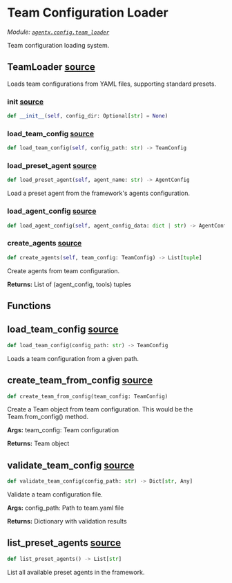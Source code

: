 # Team Configuration Loader

*Module: [`agentx.config.team_loader`](https://github.com/dustland/agentx/blob/main/src/agentx/config/team_loader.py)*

Team configuration loading system.

## TeamLoader <a href="https://github.com/dustland/agentx/blob/main/src/agentx/config/team_loader.py#L13" class="source-link" title="View source code">source</a>

Loads team configurations from YAML files, supporting standard presets.

### __init__ <a href="https://github.com/dustland/agentx/blob/main/src/agentx/config/team_loader.py#L17" class="source-link" title="View source code">source</a>

```python
def __init__(self, config_dir: Optional[str] = None)
```
### load_team_config <a href="https://github.com/dustland/agentx/blob/main/src/agentx/config/team_loader.py#L44" class="source-link" title="View source code">source</a>

```python
def load_team_config(self, config_path: str) -> TeamConfig
```
### load_preset_agent <a href="https://github.com/dustland/agentx/blob/main/src/agentx/config/team_loader.py#L108" class="source-link" title="View source code">source</a>

```python
def load_preset_agent(self, agent_name: str) -> AgentConfig
```

Load a preset agent from the framework's agents configuration.

### load_agent_config <a href="https://github.com/dustland/agentx/blob/main/src/agentx/config/team_loader.py#L158" class="source-link" title="View source code">source</a>

```python
def load_agent_config(self, agent_config_data: dict | str) -> AgentConfig
```
### create_agents <a href="https://github.com/dustland/agentx/blob/main/src/agentx/config/team_loader.py#L220" class="source-link" title="View source code">source</a>

```python
def create_agents(self, team_config: TeamConfig) -> List[tuple]
```

Create agents from team configuration.

**Returns:**
    List of (agent_config, tools) tuples

## Functions

## load_team_config <a href="https://github.com/dustland/agentx/blob/main/src/agentx/config/team_loader.py#L260" class="source-link" title="View source code">source</a>

```python
def load_team_config(config_path: str) -> TeamConfig
```

Loads a team configuration from a given path.

## create_team_from_config <a href="https://github.com/dustland/agentx/blob/main/src/agentx/config/team_loader.py#L266" class="source-link" title="View source code">source</a>

```python
def create_team_from_config(team_config: TeamConfig)
```

Create a Team object from team configuration.
This would be the Team.from_config() method.

**Args:**
    team_config: Team configuration

**Returns:**
    Team object

## validate_team_config <a href="https://github.com/dustland/agentx/blob/main/src/agentx/config/team_loader.py#L281" class="source-link" title="View source code">source</a>

```python
def validate_team_config(config_path: str) -> Dict[str, Any]
```

Validate a team configuration file.

**Args:**
    config_path: Path to team.yaml file

**Returns:**
    Dictionary with validation results

## list_preset_agents <a href="https://github.com/dustland/agentx/blob/main/src/agentx/config/team_loader.py#L316" class="source-link" title="View source code">source</a>

```python
def list_preset_agents() -> List[str]
```

List all available preset agents in the framework.
